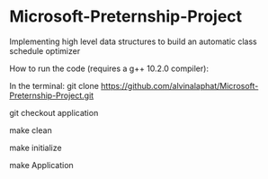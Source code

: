 # Microsoft-Preternship-Project

Implementing high level data structures to build an automatic class schedule optimizer

How to run the code (requires a g++ 10.2.0 compiler):

In the terminal: git clone https://github.com/alvinalaphat/Microsoft-Preternship-Project.git

git checkout application

make clean

make initialize

make Application
